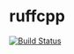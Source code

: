 # ruffcpp

[![Build Status](https://travis-ci.org/amoseui/ruffcpp.svg?branch=master)](https://travis-ci.org/amoseui/ruffcpp)
